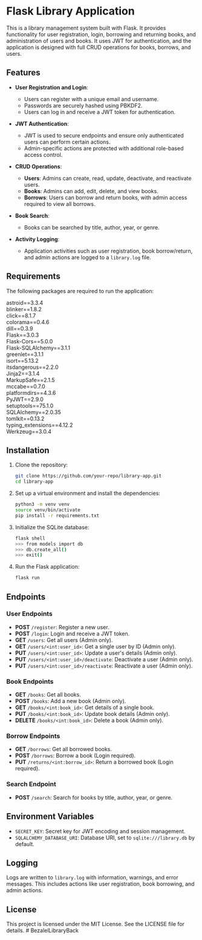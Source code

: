 # Flask Library Application

This is a library management system built with Flask. It provides functionality for user registration, login, borrowing and returning books, and administration of users and books. It uses JWT for authentication, and the application is designed with full CRUD operations for books, borrows, and users.

## Features

- **User Registration and Login**: 
  - Users can register with a unique email and username.
  - Passwords are securely hashed using PBKDF2.
  - Users can log in and receive a JWT token for authentication.

- **JWT Authentication**: 
  - JWT is used to secure endpoints and ensure only authenticated users can perform certain actions.
  - Admin-specific actions are protected with additional role-based access control.

- **CRUD Operations**:
  - **Users**: Admins can create, read, update, deactivate, and reactivate users.
  - **Books**: Admins can add, edit, delete, and view books.
  - **Borrows**: Users can borrow and return books, with admin access required to view all borrows.

- **Book Search**: 
  - Books can be searched by title, author, year, or genre.

- **Activity Logging**: 
  - Application activities such as user registration, book borrow/return, and admin actions are logged to a `library.log` file.

## Requirements

The following packages are required to run the application:

astroid==3.3.4  
blinker==1.8.2  
click==8.1.7  
colorama==0.4.6  
dill==0.3.9  
Flask==3.0.3  
Flask-Cors==5.0.0  
Flask-SQLAlchemy==3.1.1  
greenlet==3.1.1  
isort==5.13.2  
itsdangerous==2.2.0  
Jinja2==3.1.4  
MarkupSafe==2.1.5  
mccabe==0.7.0  
platformdirs==4.3.6  
PyJWT==2.9.0  
setuptools==75.1.0  
SQLAlchemy==2.0.35  
tomlkit==0.13.2  
typing_extensions==4.12.2  
Werkzeug==3.0.4  


## Installation

1. Clone the repository:
    ```bash
    git clone https://github.com/your-repo/library-app.git
    cd library-app
    ```

2. Set up a virtual environment and install the dependencies:
    ```bash
    python3 -m venv venv
    source venv/bin/activate
    pip install -r requirements.txt
    ```

3. Initialize the SQLite database:
    ```bash
    flask shell
    >>> from models import db
    >>> db.create_all()
    >>> exit()
    ```

4. Run the Flask application:
    ```bash
    flask run
    ```

## Endpoints

### User Endpoints
- **POST** `/register`: Register a new user.
- **POST** `/login`: Login and receive a JWT token.
- **GET** `/users`: Get all users (Admin only).
- **GET** `/users/<int:user_id>`: Get a single user by ID (Admin only).
- **PUT** `/users/<int:user_id>`: Update a user's details (Admin only).
- **PUT** `/users/<int:user_id>/deactivate`: Deactivate a user (Admin only).
- **PUT** `/users/<int:user_id>/reactivate`: Reactivate a user (Admin only).

### Book Endpoints
- **GET** `/books`: Get all books.
- **POST** `/books`: Add a new book (Admin only).
- **GET** `/books/<int:book_id>`: Get details of a single book.
- **PUT** `/books/<int:book_id>`: Update book details (Admin only).
- **DELETE** `/books/<int:book_id>`: Delete a book (Admin only).

### Borrow Endpoints
- **GET** `/borrows`: Get all borrowed books.
- **POST** `/borrows`: Borrow a book (Login required).
- **PUT** `/returns/<int:borrow_id>`: Return a borrowed book (Login required).

### Search Endpoint
- **POST** `/search`: Search for books by title, author, year, or genre.

## Environment Variables

- `SECRET_KEY`: Secret key for JWT encoding and session management.
- `SQLALCHEMY_DATABASE_URI`: Database URI, set to `sqlite:///library.db` by default.

## Logging

Logs are written to `library.log` with information, warnings, and error messages. This includes actions like user registration, book borrowing, and admin actions.

## License

This project is licensed under the MIT License. See the LICENSE file for details.
#   B e z a l e l L i b r a r y B a c k  
 